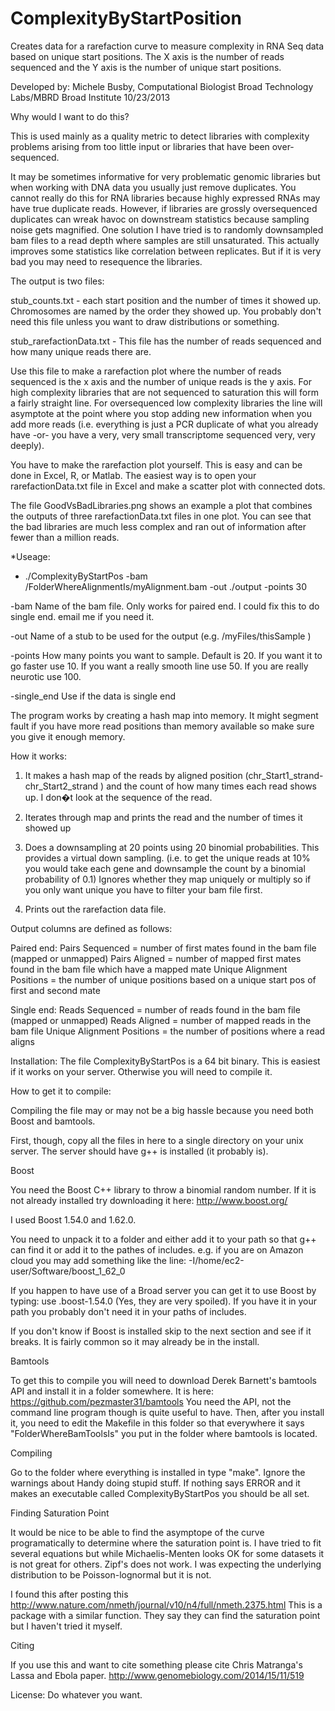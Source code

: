 ComplexityByStartPosition
=========================

Creates data for a rarefaction curve to measure complexity in RNA Seq data based on unique start positions.  The X axis is the number of reads sequenced and the Y axis is the number of unique start positions.

Developed by: Michele Busby, Computational Biologist
Broad Technology Labs/MBRD
Broad Institute 
10/23/2013


Why would I want to do this?

This is used mainly as a quality metric to detect libraries with complexity problems arising from too little input or libraries that have been over-sequenced. 

It may be sometimes informative for very problematic genomic libraries but when working with DNA data you usually just remove duplicates.  You cannot really do this for RNA libraries because highly expressed RNAs may have true duplicate reads.  However, if libraries are grossly oversequenced duplicates can wreak havoc on downstream statistics because sampling noise gets magnified.  One solution I have tried is to randomly downsampled bam files to a read depth where samples are still unsaturated.  This actually improves some statistics like correlation between replicates.  But if it is very bad you may need to resequence the libraries.

The output is two files:

stub_counts.txt - each start position and the number of times it showed up.  Chromosomes are named by the order they showed up.  You probably don't need this file unless you want to draw distributions or something.

stub_rarefactionData.txt - This file has the number of reads sequenced and how many unique reads there are.

Use this file to make a rarefaction plot where the number of reads sequenced is the x axis and the number of unique reads is the y axis.  For high complexity libraries that are not sequenced to saturation this will form a fairly straight line.  For oversequenced low complexity libraries the line will asymptote at the point where you stop adding new information when you add more reads (i.e. everything is just a PCR duplicate of what you already have -or- you have a very, very small transcriptome sequenced very, very deeply).

You have to make the rarefaction plot yourself.  This is easy and can be done in Excel, R, or Matlab. The easiest way is to open your rarefactionData.txt file in Excel and make a scatter plot with connected dots.

The file GoodVsBadLibraries.png shows an example a plot that combines the outputs of three rarefactionData.txt files in one plot.  You can see that the bad libraries are much less complex and ran out of information after fewer than a million reads. 

*Useage: 
 * ./ComplexityByStartPos -bam /FolderWhereAlignmentIs/myAlignment.bam -out ./output -points 30
 
 -bam Name of the bam file.  Only works for paired end.  I could fix this to do single end. email me if you need it.

-out Name of a stub to be used for the output (e.g. /myFiles/thisSample )

-points How many points you want to sample.  Default is 20.  If you want it to go faster use 10.  If you want a really smooth line use 50. If you are really neurotic use 100.

-single_end Use if the data is single end

The program works by creating a hash map into memory.  It might segment fault if you have more read positions than memory available so make sure you give it enough memory.


How it works:
1)	It makes a hash map of the reads by aligned position (chr_Start1_strand-chr_Start2_strand ) and the count of how many times each read shows up.  I don�t look at the sequence of the read.

2)	Iterates through map and prints the read and the number of times it showed up

3) Does a downsampling at 20 points using 20 binomial probabilities.  This provides a virtual down sampling. 
(i.e. to get the unique reads at 10% you would take each gene and downsample the count by a binomial probability of 0.1)
Ignores whether they map uniquely or multiply so if you only want unique you have to filter your bam file first.

4)	Prints out the rarefaction data file.

Output columns are defined as follows:

Paired end:
			Pairs Sequenced = number of first mates found in the bam file (mapped or unmapped)
			Pairs Aligned = number of mapped first mates found in the bam file which have a mapped mate
			Unique Alignment Positions = the number of unique positions based on a unique start pos of first and second mate
			
Single end:
			Reads Sequenced = number of reads found in the bam file (mapped or unmapped)
			Reads Aligned = number of mapped reads in the bam file
			Unique Alignment Positions = the number of positions where a read aligns


Installation:
The file ComplexityByStartPos is a 64 bit binary.  This is easiest if it works on your server.  Otherwise you will need to compile it.

How to get it to compile:

Compiling the file may or may not be a big hassle because you need both Boost and bamtools.

First, though, copy all the files in here to a single directory on your unix server.  The server should have g++ is installed (it probably is).

Boost

You need the Boost C++ library to throw a binomial random number. If it is not already installed try downloading it here: http://www.boost.org/

I used Boost 1.54.0 and 1.62.0.

You need to unpack it to a folder and either add it to your path so that g++ can find it or add it to the pathes of includes.
e.g. if you are on Amazon cloud you may add something like the line:
-I/home/ec2-user/Software/boost_1_62_0

If you happen to have use of a Broad server you can get it to use Boost by typing: use .boost-1.54.0
(Yes, they are very spoiled).
If you have it in your path you probably don't need it in your paths of includes.

If you don't know if Boost is installed skip to the next section and see if it breaks.  It is fairly common so it may already be in the install.

Bamtools

To get this to compile you will need to download Derek Barnett's bamtools API and install it in a folder somewhere.
It is here: https://github.com/pezmaster31/bamtools
You need the API, not the command line program though is quite useful to have.
Then, after you install it, you need to edit the Makefile in this folder so that everywhere it says "FolderWhereBamToolsIs" you put in the folder where bamtools is located.

Compiling

Go to the folder where everything is installed in type "make".  Ignore the warnings about Handy doing stupid stuff.
If nothing says ERROR and it makes an executable called ComplexityByStartPos you should be all set.

Finding Saturation Point

It would be nice to be able to find the asymptope of the curve programatically to determine where the saturation point is.  I have tried to fit several equations but while Michaelis-Menten looks OK for some datasets it is not great for others.  Zipf's does not work.  I was expecting the underlying distribution to be Poisson-lognormal but it is not.  

I found this after posting this http://www.nature.com/nmeth/journal/v10/n4/full/nmeth.2375.html
This is a package with a similar function.  They say they can find the saturation point but I haven't tried it myself.

Citing

If you use this and want to cite something please cite Chris Matranga's Lassa and Ebola paper.  http://www.genomebiology.com/2014/15/11/519 

License:
Do whatever you want.
